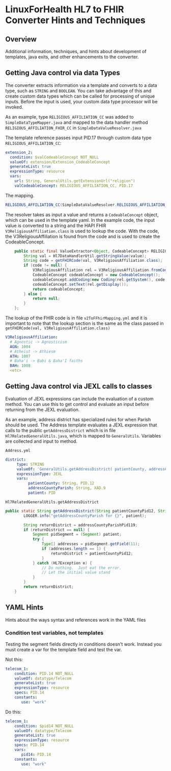 # LinuxForHealth HL7 to FHIR Converter Hints and Techniques

## Overview

Additional information, techniques, and hints about development of templates, java exits, and other enhancements to the converter.

## Getting Java control via data Types

The converter extracts information via a template and converts to a data type, such as `STRING` and `BOOLEAN`.  You can take advantage of this and create custom data types which can be called for processing of unique inputs.  Before the input is used, your custom data type processor will be invoked.

As an example, type `RELIGIOUS_AFFILIATION_CC` was added to `SimpleDataTypeMapper.java` and mapped to the data handler method `RELIGIOUS_AFFILIATION_FHIR_CC` in `SimpleDataValueResolver.java`

The template reference passes input PID.17 through custom data type `RELIGIOUS_AFFILIATION_CC`:
```yaml
extension_2:
  condition: $valCodeableConcept NOT_NULL
  valueOf: extension/Extension_CodeableConcept
  generateList: true
  expressionType: resource
  vars:
    url: String, GeneralUtils.getExtensionUrl("religion")
    valCodeableConcept: RELIGIOUS_AFFILIATION_CC, PID.17
```

The mapping.
```java
RELIGIOUS_AFFILIATION_CC(SimpleDataValueResolver.RELIGIOUS_AFFILIATION_FHIR_CC),
```

The resolver takes as input a value and returns a `CodeableConcept` object, which can be used in the template yaml.  In the example code, the input value is converted to a string and the HAPI FHIR `V3ReligiousAffiliation.class` is used to lookup the code.  With the code, the V3ReligiousAffiliation is found from the code and is used to create the CodeableConcept.
```java
    public static final ValueExtractor<Object, CodeableConcept> RELIGIOUS_AFFILIATION_FHIR_CC = (Object value) -> {
        String val = Hl7DataHandlerUtil.getStringValue(value);
        String code = getFHIRCode(val, V3ReligiousAffiliation.class);
        if (code != null) {
            V3ReligiousAffiliation rel = V3ReligiousAffiliation.fromCode(code);
            CodeableConcept codeableConcept = new CodeableConcept();
            codeableConcept.addCoding(new Coding(rel.getSystem(), code, rel.getDisplay()));
            codeableConcept.setText(rel.getDisplay());
            return codeableConcept;
        } else {
            return null;
        }
    };
```

The lookup of the FHIR code is in file `v2ToFFhirMapping.yml` and it is important to note that the lookup section is the same as the class passed in `getFHIRCode(val, V3ReligiousAffiliation.class)`

```yaml
V3ReligiousAffiliation:
  # Agnostic -> Agnosticism
  AGN: 1004
  # Atheist -> Athiesm
  ATH: 1007
  # Baha'i -> Babi & Baha'I faiths
  BAH: 1008
  <etc>
  ```


## Getting Java control via JEXL calls to classes 

Evaluation of JEXL expressions can include the evaluation of a custom method.  You can use this to get control and evaluate an input before returning from the JEXL evaluation.

As an example, address district has specialized rules for when Parish should be used.  The Address template evaluates a JEXL expression that calls to the public `getAddressDistrict` which is in file `Hl7RelatedGeneralUtils.java`, which is mapped to `GeneralUtils`.  Variables are collected and input to method.  

`Address.yml`
```yaml
district:
     type: STRING
     valueOf: 'GeneralUtils.getAddressDistrict( patientCounty, addressCountyParish, patient)'
     expressionType: JEXL
     vars:
          patientCounty: String, PID.12
          addressCountyParish: String, XAD.9
          patient: PID
```
`Hl7RelatedGeneralUtils.getAddressDistrict` 

```java
public static String getAddressDistrict(String patientCountyPid12, String addressCountyParishPid119, Object patient) {
        LOGGER.info("getAddressCountyParish for {}", patient);

        String returnDistrict = addressCountyParishPid119;
        if (returnDistrict == null) {
            Segment pidSegment = (Segment) patient;
            try {
                Type[] addresses = pidSegment.getField(11);
                if (addresses.length == 1) {
                    returnDistrict = patientCountyPid12;
                }
            } catch (HL7Exception e) {
                // Do nothing.  Just eat the error.
                // Let the initial value stand
            }
        }
        return returnDistrict;
    }
```
## YAML Hints

Hints about the ways syntax and references work in the YAML files

### Condition test variables, not templates

Testing the segment fields directly in conditions doesn't work. Instead you must create a var for the template field and test the var.

Not this:
```yaml
telecom_1:
    condition: PID.14 NOT_NULL    
    valueOf: datatype/Telecom
    generateList: true
    expressionType: resource
    specs: PID.14
    constants: 
       use: "work"
```

Do this:
```yaml
telecom_1:
    condition: $pid14 NOT_NULL    
    valueOf: datatype/Telecom
    generateList: true
    expressionType: resource
    specs: PID.14
    vars:
       pid14: PID.14
    constants: 
       use: "work"
```